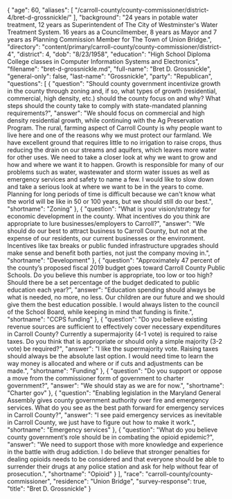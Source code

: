 {
  "age": 60,
  "aliases": [
    "/carroll-county/county-commissioner/district-4/bret-d-grossnickle/"
  ],
  "background": "24 years in potable water treatment, 12 years as Superintendent of The City of Westminster's Water Treatment System. 16 years as a Councilmember, 8 years as Mayor and 7 years as Planning Commission Member for The Town of Union Bridge.",
  "directory": "content/primary/carroll-county/county-commissioner/district-4",
  "district": 4,
  "dob": "8/23/1958",
  "education": "High School Diploma College classes in Computer Information Systems and Electronics",
  "filename": "bret-d-grossnickle.md",
  "full-name": "Bret D. Grossnickle",
  "general-only": false,
  "last-name": "Grossnickle",
  "party": "Republican",
  "questions": [
    {
      "question": "Should county government incentivize growth in the county through zoning and, if so, what types of growth (residential, commercial, high density, etc.) should the county focus on and why? What steps should the county take to comply with state-mandated planning requirements?",
      "answer": "We  should focus on commercial and high density residential growth, while continuing with the Ag Preservation Program. The rural, farming aspect of Carroll County is why people want to live here and one of the reasons why we must protect our farmland. We have excellent ground that requires little to no irrigation to raise crops, thus reducing the drain on our streams and aquifers, which leaves more water for other uses. We need to take a closer look at why we want to grow and how and where we want it to happen. Growth is responsible for many of our problems such as water, wastewater and storm water issues as well as emergency services and safety to name a few. I would like to slow down and take a serious look at where we want to be in the years to come. Planning for long periods of time is difficult because we can't know what the world will be like in 50 or 100 years, but we should still do our best.",
      "shortname": "Zoning"
    },
    {
      "question": "What is your vision/strategy for economic development in the county. What incentives do you think are appropriate to lure businesses/employers to Carroll?",
      "answer": "We should do our best to attract business to Carroll County, but not at the expense of our residents, our current businesses or the environment. Incentives like tax breaks or public funded infrastructure upgrades should make sense and benefit both parties, not just the company moving in.",
      "shortname": "Development"
    },
    {
      "question": "Approximately 47 percent of the county’s proposed fiscal 2019 budget goes toward Carroll County Public Schools. Do you believe this number is appropriate, too low or too high? Should there be a set percentage of the budget dedicated to public education each year?",
      "answer": "Education spending should always be what is needed, no more, no less. Our children are our future and we should give them the best education possible. I would always listen to the council of the School Board, while keeping in mind that funding is finite.",
      "shortname": "CCPS funding"
    },
    {
      "question": "Do you believe existing revenue sources are sufficient to effectively cover necessary expenditures in Carroll County? Currently a supermajority (4-1 vote) is required to raise taxes. Do you think that is appropriate or should only a simple majority (3-2 vote) be required?",
      "answer": "I like the supermajority vote. Raising taxes should always be the absolute last option. I would need time to learn the way money is allocated and where or if cuts and adjustments can be made.",
      "shortname": "Funding"
    },
    {
      "question": "Do you support or oppose a move from the commissioner form of government to charter government?",
      "answer": "We should stay as we are for now.",
      "shortname": "Charter gov"
    },
    {
      "question": "Enabling legislation in the Maryland General Assembly gives county government authority over fire and emergency services. What do you see as the best path forward for emergency services in Carroll County?",
      "answer": "I see paid emergency services  as inevitable in Carroll County, we just have to figure out how to make it work.",
      "shortname": "Emergency services"
    },
    {
      "question": "What do you believe county government’s role should be in combating the opioid epidemic?",
      "answer": "We need to support those with more knowledge and experience in the battle with drug addiction. I do believe that stronger penalties for dealing opioids needs to be considered and that everyone should be able to surrender their drugs at any police station and ask for help without fear of prosecution.",
      "shortname": "Opioid"
    }
  ],
  "race": "carroll-county/county-commissioner",
  "residence": "Union Bridge",
  "survey-response": true,
  "title": "Bret D. Grossnickle"
}
